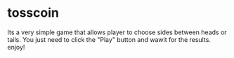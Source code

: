 # tosscoin

Its a very simple game that allows player to choose sides between heads or tails.
You just need to click the "Play" button and wawit for the results.
enjoy!

